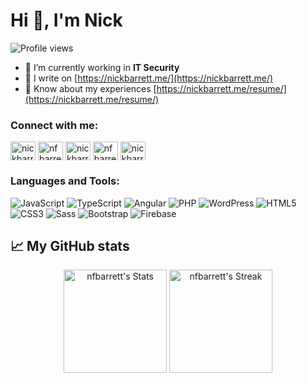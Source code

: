 # Hi 👋, I'm Nick
![Profile views](https://komarev.com/ghpvc/?username=nfbarrett&label=Profile%20views&color=60598F&style=flat)
- 🔭 I’m currently working in **IT Security**
- 📝 I write on [https://nickbarrett.me/](https://nickbarrett.me/)
- 📄 Know about my experiences [https://nickbarrett.me/resume/](https://nickbarrett.me/resume/)

### Connect with me:

<a href="https://twitter.com/nickbarrett" target="blank"><img align="center" src="https://raw.githubusercontent.com/rahuldkjain/github-profile-readme-generator/master/src/images/icons/Social/twitter.svg" alt="nickbarrett" height="30" width="40" /></a>
<a href="https://linkedin.com/in/nfbarrett" target="blank"><img align="center" src="https://raw.githubusercontent.com/rahuldkjain/github-profile-readme-generator/master/src/images/icons/Social/linked-in-alt.svg" alt="nfbarrett" height="30" width="40" /></a>
<a href="https://fb.com/nickbarrett" target="blank"><img align="center" src="https://raw.githubusercontent.com/rahuldkjain/github-profile-readme-generator/master/src/images/icons/Social/facebook.svg" alt="nickbarrett" height="30" width="40" /></a>
<a href="https://instagram.com/nfbarrett" target="blank"><img align="center" src="https://raw.githubusercontent.com/rahuldkjain/github-profile-readme-generator/master/src/images/icons/Social/instagram.svg" alt="nfbarrett" height="30" width="40" /></a>
<a href="https://www.youtube.com/c/nickbarrett" target="blank"><img align="center" src="https://raw.githubusercontent.com/rahuldkjain/github-profile-readme-generator/master/src/images/icons/Social/youtube.svg" alt="nickbarrett" height="30" width="40" /></a>
</p>

### Languages and Tools:

<div class="badges-intro">

![JavaScript](https://img.shields.io/badge/-JavaScript-000000?style=flat&logo=javascript&logoColor=#F7DF1E)
![TypeScript](https://img.shields.io/badge/-TypeScript-000000?style=flat&logo=typescript&logoColor=#3178C6)
![Angular](https://img.shields.io/badge/-Angular-000000?style=flat&logo=angular&logoColor=#DD0031)
![PHP](https://img.shields.io/badge/-PHP-000000?style=flat&logo=php&logoColor=#777BB4)
![WordPress](https://img.shields.io/badge/-WordPress-000000?style=flat&logo=wordpress&logoColor=#21759B)
![HTML5](https://img.shields.io/badge/-HTML5-000000?style=flat&logo=html5&logoColor=#E34F26)
![CSS3](https://img.shields.io/badge/-CSS3-000000?style=flat&logo=css3&logoColor=#1572B6)
![Sass](https://img.shields.io/badge/-Sass-000000?style=flat&logo=sass&logoColor=#CC6699)
![Bootstrap](https://img.shields.io/badge/-Bootstrap-000000?style=flat&logo=bootstrap&logoColor=#7952B3)
![Firebase](https://img.shields.io/badge/-Firebase-000000?style=flat&logo=firebase&logoColor=#FFCA28)

</div>

## 📈 My GitHub stats

<div class="badges-githubstats">
  <p align="center">
    <img src="https://github-readme-stats.vercel.app/api?username=nfbarrett&theme=tokyonight&show_icons=true&hide_border=true&count_private=true" alt="nfbarrett's Stats" height="165">
    <img src="https://github-readme-streak-stats.herokuapp.com/?user=nfbarrett&theme=tokyonight&hide_border=true" alt="nfbarrett's Streak" height="165">
  </p>
</div>
